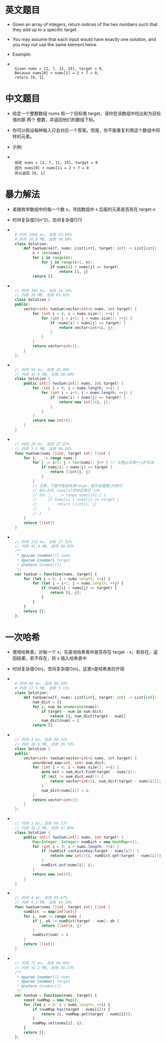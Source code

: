 
# 英文题目

- Given an array of integers, return indices of the two numbers such that they add up to a specific target.

- You may assume that each input would have exactly one solution, and you may not use the same element twice.

- Example:

- ```plain text

   Given nums = [2, 7, 11, 15], target = 9,
   Because nums[0] + nums[1] = 2 + 7 = 9,
   return [0, 1].
   ```


# 中文题目

- 给定一个整数数组 nums 和一个目标值 target，请你在该数组中找出和为目标值的那 两个 整数，并返回他们的数组下标。

- 你可以假设每种输入只会对应一个答案。但是，你不能重复利用这个数组中同样的元素。

- 示例:

- ```plain text

   给定 nums = [2, 7, 11, 15], target = 9
   因为 nums[0] + nums[1] = 2 + 7 = 9
   所以返回 [0, 1]
   ```


# 暴力解法

- 直接枚举数组中的每一个数 x，寻找数组中 x 后面的元素是否存在 target-x

- 时间复杂度O(n^2)，空间复杂度O(1)

- ```python

   # 时间 2668 ms, 击败 33.69%
   # 内存 16.8 MB, 击败 36.80%
   class Solution:
       def twoSum(self, nums: List[int], target: int) -> List[int]:
           n = len(nums)
           for i in range(n):
               for j in range(i+1, n):
                   if nums[i] + nums[j] == target:
                       return [i, j]
           return []
   ```


- ```c++

   // 时间 304 ms, 击败 24.16%
   // 内存 10 MB, 击败 63.62%
   class Solution {
   public:
       vector<int> twoSum(vector<int>& nums, int target) {
           for (int i = 0; i < nums.size(); ++i) {
               for (int j = i+1; j < nums.size(); ++j) {
                   if (nums[i] + nums[j] == target) {
                       return vector<int>{i, j};
                   }
               }
           }
           return vector<int>{};
       }
   };
   ```


- ```java

   // 时间 54 ms, 击败 26.90%
   // 内存 42.6 MB, 击败 28.40%
   class Solution {
       public int[] twoSum(int[] nums, int target) {
           for (int i = 0; i < nums.length; ++i) {
               for (int j = i+1; j < nums.length; ++j) {
                   if (nums[i] + nums[j] == target) {
                       return new int[]{i, j};
                   }
               }
           }
           return new int[0];
       }
   }
   ```


- ```go

   // 时间 20 ms, 击败 27.87%
   // 内存 3.5 MB, 击败 99.24%
   func twoSum(nums []int, target int) []int {
       for i, _ := range nums {
           for j := i+1; j < len(nums); j++ { // 注意go没有++j的写法
               if nums[i] + nums[j] == target {
                   return []int{i, j}
               }
           }
           // 注意，下面不能这样用range，因为会重置j的索引
           // 如i=1时，nums[2]的对应索引 j=0
           // for j, _ := range nums[i+1:] {
           //     if nums[i] + nums[j] == target {
           //         return []int{i, j}
           //     }
           // }
       }
       return []int{}
   }
   ```


- ```javascript

   // 时间 112 ms, 击败 27.51%
   // 内存 41.4 MB, 击败 68.65%
   /**
    * @param {number[]} nums
    * @param {number} target
    * @return {number[]}
    */
   var twoSum = function(nums, target) {
       for (let i = 0; i < nums.length; ++i) {
           for (let j = i+1; j < nums.length; ++j) {
               if (nums[i] + nums[j] == target) {
                   return [i, j];
               }
           }
       }
       return [];
   };
   ```


# 一次哈希

- 使用哈希表，对每一个 x，先查询哈希表中是否存在 target - x，若存在，返回结果，若不存在，将 x 插入哈希表中

- 时间复杂度O(n)，空间复杂度O(n)，这里n是哈希表的开销

- ```python

   # 时间 40 ms, 击败 86.10%
   # 内存 17.5 MB, 击败 5.11%
   class Solution:
       def twoSum(self, nums: List[int], target: int) -> List[int]:
           num_dict = {}
           for i, num in enumerate(nums):
               if target - num in num_dict:
                   return [i, num_dict[target - num]]
               num_dict[num] = i
           return []
   ```


- ```c++

   // 时间 4 ms, 击败 99.31%
   // 内存 10.6 MB, 击败 26.78%
   class Solution {
   public:
       vector<int> twoSum(vector<int>& nums, int target) {
           unordered_map<int, int> num_dict;
           for (int i = 0; i < nums.size(); ++i) {
               auto mit = num_dict.find(target - nums[i]);
               if (mit != num_dict.end()) {
                   return vector<int>{i, num_dict[target - nums[i]]};
               }
               num_dict[nums[i]] = i;
           }
           return vector<int>{};
       }
   };
   ```


- ```java

   // 时间 1 ms, 击败 98.17%
   // 内存 42.2 MB, 击败 47.86%
   class Solution {
       public int[] twoSum(int[] nums, int target) {
           Map<Integer, Integer> numDict = new HashMap<>();
           for (int i = 0; i < nums.length; ++i) {
               if (numDict.containsKey(target - nums[i])) {
                   return new int[]{i, numDict.get(target - nums[i])};
               }
               numDict.put(nums[i], i);
           }
           return new int[0];
       }
   }
   ```


- ```go

   // 时间 4 ms, 击败 95.47%
   // 内存 4.1 MB, 击败 44.28%
   func twoSum(nums []int, target int) []int {
       numDict := map[int]int{}
       for i, num := range nums {
           if j, ok := numDict[target - num]; ok {
               return []int{i, j}
           }
           numDict[num] = i
       }
       return []int{}
   }
   ```


- ```javascript

   // 时间 72 ms, 击败 60.99%
   // 内存 42.2 MB, 击败 36.23%
   /**
    * @param {number[]} nums
    * @param {number} target
    * @return {number[]}
    */
   var twoSum = function(nums, target) {
       const numMap = new Map();
       for (let i = 0; i < nums.length; ++i) {
           if (numMap.has(target - nums[i])) {
               return [i, numMap.get(target - nums[i])];
           }
           numMap.set(nums[i], i);
       }
       return [];
   };
   ```

